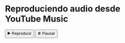 <!DOCTYPE html>
<html lang="es">
<head>
  <meta charset="UTF-8">
  <title>Reproductor de audio</title>
  <style>
    /* Hacemos el iframe invisible */
    #yt-audio { display: none; }
  </style>
</head>
<body>

<h1>Reproduciendo audio desde YouTube Music</h1>
<button id="play-btn">▶️ Reproducir</button>
<button id="pause-btn">⏸️ Pausar</button>

<!-- Iframe oculto que carga el audio del video -->
<iframe
  id="yt-audio"
  src="https://www.youtube.com/embed/6y7goU0h8sY?autoplay=0&loop=1&playlist=6y7goU0h8sY"
  allow="autoplay"
></iframe>

<script>
// API de iframe de YouTube para controlar el reproductor
let player;

function onYouTubeIframeAPIReady() {
  player = new YT.Player('yt-audio');
}

// Carga el API asincrónicamente
const tag = document.createElement('script');
tag.src = "https://www.youtube.com/iframe_api";
document.head.appendChild(tag);

// Botones control
document.getElementById('play-btn').addEventListener('click', () => {
  if (player && player.playVideo) player.playVideo();
});
document.getElementById('pause-btn').addEventListener('click', () => {
  if (player && player.pauseVideo) player.pauseVideo();
});
</script>

</body>
</html>
